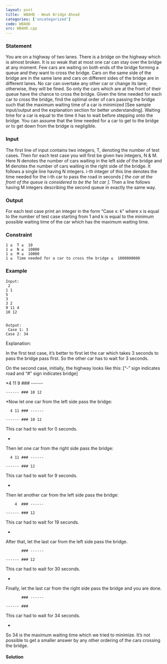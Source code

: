 ```yaml
---
layout: post
title:  WBAHD - Weak Bridge Ahead
categories: ['uncategorized']
code: WBAHD
src: WBAHD.cpp
---
```


### **Statement**

You are on a highway of two lanes. There is a bridge on the highway which is
almost broken. It is so weak that at most one car can stay over the bridge at
any moment. Few cars are waiting on both ends of the bridge forming a queue
and they want to cross the bridge. Cars on the same side of the bridge are in
the same lane and cars on different sides of the bridge are in different
lanes. No car can overtake any other car or change its lane; otherwise, they
will be fined. So only the cars which are at the front of their queue have the
chance to cross the bridge. Given the time needed for each car to cross the
bridge, find the optimal order of cars passing the bridge such that the
maximum waiting time of a car is minimized [See sample input/output and the
explanation section for better understanding]. Waiting time for a car is equal
to the time it has to wait before stepping onto the bridge. You can assume
that the time needed for a car to get to the bridge or to get down from the
bridge is negligible.

### Input

The first line of input contains two integers, T, denoting the number of test
cases. Then for each test case you will first be given two integers, N & M.
Here N denotes the number of cars waiting in the left side of the bridge and M
denotes the number of cars waiting in the right side of the bridge. It follows
a single line having N integers. i-th integer of this line denotes the time
needed for the i-th car to pass the road in seconds _[ the car at the front of
the queue is considered to be the 1st car ]_. Then a line follows having M
integers describing the second queue in exactly the same way.

### Output

For each test case print an integer in the form “Case x: k” where x is equal
to the number of test case starting from 1 and k is equal to the minimum
possible waiting time of the car which has the maximum waiting time.

### Constraint

    
    
    1 ≤  T ≤  10  
    1 ≤  N ≤  10000  
    1 ≤  M ≤  10000  
    1 ≤  Time needed for a car to cross the bridge ≤  1000000000

  

### Example

    
    
    Input:  
     2   
    1 1   
    5   
    3   
    3 2   
    9 11 4   
    10 12
    
    
    Output:  
     Case 1: 3  
    Case 2: 34



Explanation:



In the first test case, it’s better to first let the car which takes 3
seconds to pass the bridge pass first. So the other car has to wait for 3
seconds.



On the second case, initially, the highway looks like this: [“-” sign
indicates road and “#” sign indicates bridge]



 *4 11 9 ### ------ 
    ------ ### 10 12

 

 *Now let one car from the left side pass the bridge:



    
    
      4 11 ### ------  
    ------ ### 10 12  
    

This car had to wait for 0 seconds.

 *

Then let one car from the right side pass the bridge:

    
    
      4 11 ### ------ 
    ------ ### 12  
    

This car had to wait for 9 seconds.

 *

Then let another car from the left side pass the bridge:

    
    
        4  ### ------ 
    ------ ### 12  
    

This car had to wait for 19 seconds.

 *

After that, let the last car from the left side pass the bridge.

    
    
           ### ------ 
    ------ ### 12
    

This car had to wait for 30 seconds.

 *

Finally, let the last car from the right side pass the bridge and you are
done.

    
    
           ### ------ 
    ------ ### 
    

This car had to wait for 34 seconds.

 *

So 34 is the maximum waiting time which we tried to minimize. It’s not
possible to get a smaller answer by any other ordering of the cars crossing
the bridge.





#### **Solution**



